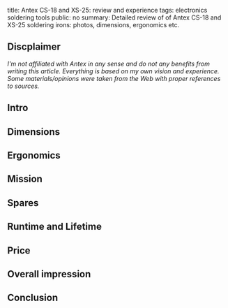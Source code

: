 title: Antex CS-18 and XS-25: review and experience
tags: electronics
      soldering
      tools
public: no
summary: Detailed review of of Antex CS-18 and XS-25 soldering irons: photos, dimensions, ergonomics etc.

## Discplaimer
_I'm not affiliated with Antex in any sense and do not any benefits
from writing this article. Everything is based on my own vision and
experience. Some materials/opinions were taken from the Web with proper
references to sources._

## Intro

## Dimensions

## Ergonomics

## Mission

## Spares

## Runtime and Lifetime

## Price

## Overall impression

## Conclusion

